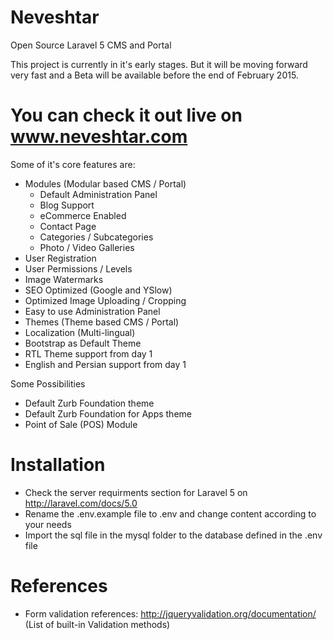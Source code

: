 # Neveshtar
Open Source Laravel 5 CMS and Portal

This project is currently in it's early stages. But it will be moving forward very fast and a Beta will be available before the end of February 2015.

# You can check it out live on www.neveshtar.com

Some of it's core features are:

- Modules (Modular based CMS / Portal)
	- Default Administration Panel
	- Blog Support
	- eCommerce Enabled
	- Contact Page
	- Categories / Subcategories
	- Photo / Video Galleries
- User Registration
- User Permissions / Levels
- Image Watermarks
- SEO Optimized (Google and YSlow)
- Optimized Image Uploading / Cropping
- Easy to use Administration Panel
- Themes (Theme based CMS / Portal)
- Localization (Multi-lingual)
- Bootstrap as Default Theme
- RTL Theme support from day 1
- English and Persian support from day 1

Some Possibilities

- Default Zurb Foundation theme
- Default Zurb Foundation for Apps theme
- Point of Sale (POS) Module


# Installation

- Check the server requirments section for Laravel 5 on http://laravel.com/docs/5.0
- Rename the .env.example file to .env and change content according to your needs
- Import the sql file in the mysql folder to the database defined in the .env file

# References

- Form validation references: http://jqueryvalidation.org/documentation/ (List of built-in Validation methods)
